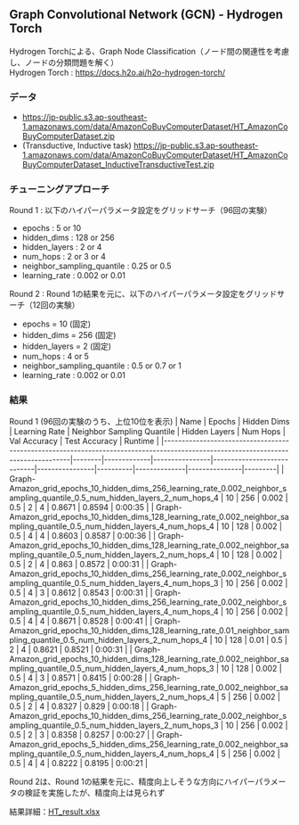## Graph Convolutional Network (GCN) - Hydrogen Torch

Hydrogen Torchによる、Graph Node Classification（ノード間の関連性を考慮し、ノードの分類問題を解く）  
Hydrogen Torch : https://docs.h2o.ai/h2o-hydrogen-torch/

### データ
- https://jp-public.s3.ap-southeast-1.amazonaws.com/data/AmazonCoBuyComputerDataset/HT_AmazonCoBuyComputerDataset.zip
- (Transductive, Inductive task) https://jp-public.s3.ap-southeast-1.amazonaws.com/data/AmazonCoBuyComputerDataset/HT_AmazonCoBuyComputerDataset_InductiveTransductiveTest.zip 

### チューニングアプローチ

Round 1 : 以下のハイパーパラメータ設定をグリッドサーチ（96回の実験）
- epochs : 5 or 10
- hidden_dims : 128 or 256
- hidden_layers : 2 or 4
- num_hops : 2 or 3 or 4
- neighbor_sampling_quantile : 0.25 or 0.5
- learning_rate : 0.002 or 0.01

Round 2 : Round 1の結果を元に、以下のハイパーパラメータ設定をグリッドサーチ（12回の実験）
- epochs = 10 (固定)
- hidden_dims = 256 (固定)
- hidden_layers = 2 (固定)
- num_hops : 4 or 5
- neighbor_sampling_quantile : 0.5 or 0.7 or 1
- learning_rate : 0.002 or 0.01

### 結果
Round 1 (96回の実験のうち、上位10位を表示)
| Name                                                                                                                             | Epochs | Hidden Dims | Learning Rate | Neighbor Sampling Quantile | Hidden Layers | Num Hops | Val Accuracy | Test Accuracy | Runtime |
|----------------------------------------------------------------------------------------------------------------------------------|--------|-------------|----------------|----------------------------|----------------|----------|--------------|---------------|---------|
| Graph-Amazon_grid_epochs_10_hidden_dims_256_learning_rate_0.002_neighbor_sampling_quantile_0.5_num_hidden_layers_2_num_hops_4     | 10     | 256         | 0.002          | 0.5                        | 2              | 4        | 0.8671       | 0.8594        | 0:00:35 |
| Graph-Amazon_grid_epochs_10_hidden_dims_128_learning_rate_0.002_neighbor_sampling_quantile_0.5_num_hidden_layers_4_num_hops_4     | 10     | 128         | 0.002          | 0.5                        | 4              | 4        | 0.8603       | 0.8587        | 0:00:36 |
| Graph-Amazon_grid_epochs_10_hidden_dims_128_learning_rate_0.002_neighbor_sampling_quantile_0.5_num_hidden_layers_2_num_hops_4     | 10     | 128         | 0.002          | 0.5                        | 2              | 4        | 0.863        | 0.8572        | 0:00:31 |
| Graph-Amazon_grid_epochs_10_hidden_dims_256_learning_rate_0.002_neighbor_sampling_quantile_0.5_num_hidden_layers_4_num_hops_3     | 10     | 256         | 0.002          | 0.5                        | 4              | 3        | 0.8612       | 0.8543        | 0:00:31 |
| Graph-Amazon_grid_epochs_10_hidden_dims_256_learning_rate_0.002_neighbor_sampling_quantile_0.5_num_hidden_layers_4_num_hops_4     | 10     | 256         | 0.002          | 0.5                        | 4              | 4        | 0.8671       | 0.8528        | 0:00:41 |
| Graph-Amazon_grid_epochs_10_hidden_dims_128_learning_rate_0.01_neighbor_sampling_quantile_0.5_num_hidden_layers_2_num_hops_4      | 10     | 128         | 0.01           | 0.5                        | 2              | 4        | 0.8621       | 0.8521        | 0:00:31 |
| Graph-Amazon_grid_epochs_10_hidden_dims_128_learning_rate_0.002_neighbor_sampling_quantile_0.5_num_hidden_layers_4_num_hops_3     | 10     | 128         | 0.002          | 0.5                        | 4              | 3        | 0.8571       | 0.8415        | 0:00:28 |
| Graph-Amazon_grid_epochs_5_hidden_dims_256_learning_rate_0.002_neighbor_sampling_quantile_0.5_num_hidden_layers_2_num_hops_4      | 5      | 256         | 0.002          | 0.5                        | 2              | 4        | 0.8327       | 0.829         | 0:00:18 |
| Graph-Amazon_grid_epochs_10_hidden_dims_256_learning_rate_0.002_neighbor_sampling_quantile_0.5_num_hidden_layers_2_num_hops_3     | 10     | 256         | 0.002          | 0.5                        | 2              | 3        | 0.8358       | 0.8257        | 0:00:27 |
| Graph-Amazon_grid_epochs_5_hidden_dims_256_learning_rate_0.002_neighbor_sampling_quantile_0.5_num_hidden_layers_4_num_hops_4      | 5      | 256         | 0.002          | 0.5                        | 4              | 4        | 0.8222       | 0.8195        | 0:00:21 |

Round 2は、Round 1の結果を元に、精度向上しそうな方向にハイパーパラメータの検証を実施したが、精度向上は見られず  

結果詳細：[HT_result.xlsx](./HT_result.xlsx)


